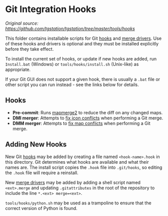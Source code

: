 # Git Integration Hooks

*Original source: https://github.com/tgstation/tgstation/tree/master/tools/hooks*

This folder contains installable scripts for Git [hooks] and [merge drivers].
Use of these hooks and drivers is optional and they must be installed
explicitly before they take effect.

To install the current set of hooks, or update if new hooks are added, run
`Install.bat` (Windows) or `tools/hooks/install.sh` (Unix-like) as appropriate.

If your Git GUI does not support a given hook, there is usually a `.bat` file
or other script you can run instead - see the links below for details.

## Hooks

* **Pre-commit**: Runs [mapmerge2] to reduce the diff on any changed maps.
* **DMI merger**: Attempts to [fix icon conflicts] when performing a Git merge.
* **DMM merger**: Attempts to [fix map conflicts] when performing a Git merge.

## Adding New Hooks

New Git [hooks] may be added by creating a file named `<hook-name>.hook` in
this directory. Git determines what hooks are available and what their names
are. The install script copies the `.hook` file into `.git/hooks`, so editing
the `.hook` file will require a reinstall.

New [merge drivers] may be added by adding a shell script named `<ext>.merge`
and updating `.gitattributes` in the root of the repository to include the line
`*.<ext> merge=<ext>`.

`tools/hooks/python.sh` may be used as a trampoline to ensure that the correct
version of Python is found.

[hooks]: https://git-scm.com/book/en/v2/Customizing-Git-Git-Hooks
[merge drivers]: https://git-scm.com/docs/gitattributes#_performing_a_three_way_merge
[mapmerge2]: ../mapmerge2/README.md
[fix icon conflicts]: https://tgstation13.org/wiki/Resolving_icon_conflicts
[fix map conflicts]: https://tgstation13.org/wiki/Map_Merger
